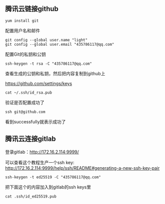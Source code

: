 ## 腾讯云链接github

```
yum install git
```

配置用户名和邮件

```shell
git config --global user.name "light"
git config --global user.email "435786117@qq.com"
```

配置Git的私钥和公钥

```shell
ssh-keygen -t rsa -C "435786117@qq.com"
```

查看生成的公钥和私钥，然后把内容复制到github上

https://github.com/settings/keys

```shell
cat ~/.ssh/id_rsa.pub
```

验证是否配置成功了

```shell
ssh git@github.com
```

看到successfully就表示成功了



## 腾讯云连接gitlab

登录gitlab：http://172.16.2.114:9999/

可以查看这个教程生产一个ssh key: http://172.16.2.114:9999/help/ssh/README#generating-a-new-ssh-key-pair



```shell
ssh-keygen -t ed25519 -C "435786117@qq.com"
```

把下面这个的内容加入到gitlab的ssh keys里

```shell
cat .ssh/id_ed25519.pub
```



